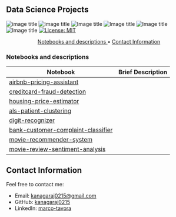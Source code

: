## Data Science Projects

![image title](https://img.shields.io/badge/python-v3.6-green.svg) ![image title](https://img.shields.io/badge/ntlk-v3.2.5-yellow.svg) ![Image title](https://img.shields.io/badge/sklearn-0.19.1-orange.svg) ![Image title](https://img.shields.io/badge/BeautifulSoup-4.6.0-blue.svg) ![Image title](https://img.shields.io/badge/pandas-0.22.0-red.svg) ![Image title](https://img.shields.io/badge/matplotlib-v2.1.2-orange.svg) [![License: MIT](https://img.shields.io/badge/License-MIT-yellow.svg)](https://opensource.org/licenses/MIT)
<br>


<p align="center">
  <a href="#nb"> Notebooks and descriptions </a>  •
  <a href="#ci"> Contact Information </a> 
</p>

<a id = 'nb'></a>
### Notebooks and descriptions
| Notebook | Brief Description |
|--------------------------------------------------------------------------------------------------------------|-------------------------------------------------------------------------------------------------------------------------------------------------------------------|
|[airbnb-pricing-assistant](http://nbviewer.jupyter.org/github/marcotav/deep-learning/blob/master/painters-identification/notebooks/capstone-models-final-model-building.ipynb) | |
|[creditcard-fraud-detection](http://nbviewer.jupyter.org/github/marcotav/deep-learning/blob/master/bitcoin/notebooks/deep-learning-LSTM-bitcoins.ipynb) | |
|[housing-price-estimator](http://nbviewer.jupyter.org/github/marcotav/deep-learning/blob/master/keras-tf-tutorial/notebooks/neural-nets-digits-mnist.ipynb) | |
|[als-patient-clustering](http://nbviewer.jupyter.org/github/marcotav/deep-learning/blob/master/transfer-learning/notebooks/transfer-learning.ipynb) | |
| [digit-recognizer](http://nbviewer.jupyter.org/github/marcotav/deep-learning/blob/master/painters-identification/notebooks/capstone-models-final-model-building.ipynb) | |
|[bank-customer-complaint-classifier](http://nbviewer.jupyter.org/github/marcotav/deep-learning/blob/master/painters-identification/notebooks/capstone-models-final-model-building.ipynb) | |
|[movie-recommender-system](http://nbviewer.jupyter.org/github/marcotav/deep-learning/blob/master/bitcoin/notebooks/deep-learning-LSTM-bitcoins.ipynb) | |
|[movie-review-sentiment-analysis](http://nbviewer.jupyter.org/github/marcotav/deep-learning/blob/master/keras-tf-tutorial/notebooks/neural-nets-digits-mnist.ipynb) | |

<a id = 'ci'></a>
## Contact Information

Feel free to contact me:

* Email: [kanagaraj0215@gmail.com](mailto:kanagaraj0215@gmail.com)
* GitHub: [kanagaraj0215](https://github.com/kanagaraj0215)
* LinkedIn: [marco-tavora](https://www.linkedin.com/in/kanagaraj-ramasamy-75468b77)





